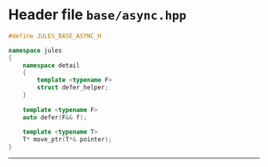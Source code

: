 ---
---

# Header file `base/async.hpp`<a id="base/async.hpp"></a>

``` cpp
#define JULES_BASE_ASYNC_H

namespace jules
{
    namespace detail
    {
        template <typename F>
        struct defer_helper;
    }
    
    template <typename F>
    auto defer(F&& f);
    
    template <typename T>
    T* move_ptr(T*& pointer);
}
```

-----
